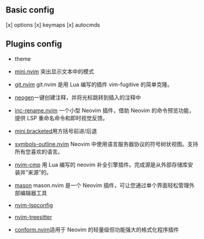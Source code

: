 
## Basic config
[x] options
[x] keymaps
[x] autocmds 


## Plugins config
- theme 

- [mini.nvim](https://github.com/echasnovski/mini.hipatterns) 突出显示文本中的模式
- [git.nvim](https://github.com/dinhhuy258/git.nvim) git.nvim 是用 Lua 编写的插件 vim-fugitive 的简单克隆。
- [neogen](https://github.com/danymat/neogen)一键创建注释，并将光标跳转到插入的注释中
- [inc-rename.nvim](https://github.com/smjonas/inc-rename.nvim) 一个小型 Neovim 插件，借助 Neovim 的命令预览功能，提供 LSP 重命名命令和即时视觉反馈。
- [mini.bracketed](https://github.com/echasnovski/mini.bracketed)用方括号前进/后退
- [symbols-outline.nvim](https://github.com/simrat39/symbols-outline.nvim) Neovim 中使用语言服务器协议的符号树状视图。支持所有您喜欢的语言。
- [nvim-cmp](https://github.com/hrsh7th/nvim-cmp?tab=readme-ov-file#nvim-cmp) 用 Lua 编写的 neovim 补全引擎插件。完成源是从外部存储库安装并“来源”的。
- [mason](https://github.com/williamboman/mason.nvim) mason.nvim 是一个 Neovim 插件，可让您通过单个界面轻松管理外部编辑器工具
- [nvim-lspconfig](https://github.com/neovim/nvim-lspconfig) 
- [nvim-treesitter](https://github.com/nvim-treesitter/nvim-treesitter)
- [conform.nvim](https://github.com/stevearc/conform.nvim)适用于 Neovim 的轻量级但功能强大的格式化程序插件


##
 


## 

